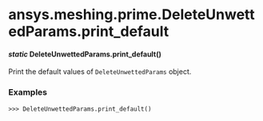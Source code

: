 # ansys.meshing.prime.DeleteUnwettedParams.print_default

<a id="ansys.meshing.prime.DeleteUnwettedParams.print_default"></a>

#### *static* DeleteUnwettedParams.print_default()

Print the default values of `DeleteUnwettedParams` object.

### Examples

```pycon
>>> DeleteUnwettedParams.print_default()
```

<!-- !! processed by numpydoc !! -->
